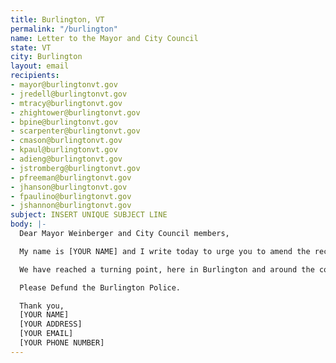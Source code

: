 ```yaml
---
title: Burlington, VT
permalink: "/burlington"
name: Letter to the Mayor and City Council
state: VT
city: Burlington
layout: email
recipients:
- mayor@burlingtonvt.gov
- jredell@burlingtonvt.gov
- mtracy@burlingtonvt.gov
- zhightower@burlingtonvt.gov
- bpine@burlingtonvt.gov
- scarpenter@burlingtonvt.gov
- cmason@burlingtonvt.gov
- kpaul@burlingtonvt.gov
- adieng@burlingtonvt.gov
- jstromberg@burlingtonvt.gov
- pfreeman@burlingtonvt.gov
- jhanson@burlingtonvt.gov
- fpaulino@burlingtonvt.gov
- jshannon@burlingtonvt.gov
subject: INSERT UNIQUE SUBJECT LINE
body: |-
  Dear Mayor Weinberger and City Council members,

  My name is [YOUR NAME] and I write today to urge you to amend the recommended budget for FY 2020-21. In light of the continued devaluation of Black life in this country, there needs to be change to the ways towns and cities spend their money. The BPD is no longer the best use of city funds. Particularly after the BPD refuses to fire the 3 officers who have been known to abuse Black people. Black people make up approximately 1.4% of the population of Vermont, yet almost 8% of the state's prisoners are Black. This is one of the highest disparities in the country, at a rate of almost 10 to 1 (https://www.sentencingproject.org/publications/color-of-justice-racial-and-ethnic-disparity-in-state-prisons/)

  We have reached a turning point, here in Burlington and around the country. We may choose to divert funds from an increasingly militarized police force and invest in community education, health, and employment. Or we may increase already sizable budgets and escalate the terror Black Americans face on our streets. I hope you all will choose the former.

  Please Defund the Burlington Police.

  Thank you,
  [YOUR NAME]
  [YOUR ADDRESS]
  [YOUR EMAIL]
  [YOUR PHONE NUMBER]
---
```


